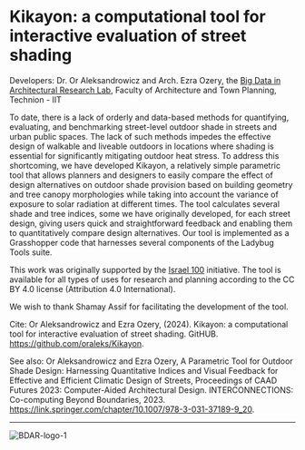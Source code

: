 # Kikayon: a computational tool for interactive evaluation of street shading

Developers: Dr. Or Aleksandrowicz and Arch. Ezra Ozery, the [Big Data in Architectural Research Lab](https://oraleks.net.technion.ac.il/en/bdar-lab/), Faculty of Architecture and Town Planning, Technion - IIT

To date, there is a lack of orderly and data-based methods for quantifying, evaluating, and benchmarking street-level outdoor shade in streets and urban public spaces. The lack of such methods impedes the effective design of walkable and liveable outdoors in locations where shading is essential for significantly mitigating outdoor heat stress. To address this shortcoming, we have developed Kikayon, a relatively simple parametric tool that allows planners and designers to easily compare the effect of design alternatives on outdoor shade provision based on building geometry and tree canopy morphologies while taking into account the variance of exposure to solar radiation at different times. The tool calculates several shade and tree indices, some we have originally developed, for each street design, giving users quick and straightforward feedback and enabling them to quantitatively compare design alternatives. Our tool is implemented as a Grasshopper code that harnesses several components of the Ladybug Tools suite.

This work was originally supported by the [Israel 100](https://israel100.org/en/) initiative. The tool is available for all types of uses for research and planning according to the CC BY 4.0 license (Attribution 4.0 International).  

We wish to thank Shamay Assif for facilitating the development of the tool. 

Cite: Or Aleksandrowicz and Ezra Ozery, (2024). Kikayon: a computational tool for interactive evaluation of street shading. GitHUB. https://github.com/oraleks/Kikayon.

See also: Or Aleksandrowicz and Ezra Ozery, A Parametric Tool for Outdoor Shade Design: Harnessing Quantitative Indices and Visual Feedback for Effective and Efficient Climatic Design of Streets, Proceedings of CAAD Futures 2023: Computer-Aided Architectural Design. INTERCONNECTIONS: Co-computing Beyond Boundaries, 2023. https://link.springer.com/chapter/10.1007/978-3-031-37189-9_20.

------------
![BDAR-logo-1](https://user-images.githubusercontent.com/49843516/226733958-9b2074ea-b5dd-4585-8efe-84457d6a182c.png)

